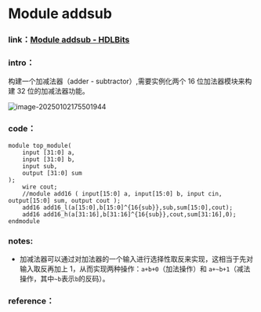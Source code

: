 # Module addsub

### **link**：[Module addsub - HDLBits](https://hdlbits.01xz.net/wiki/Module_addsub)

### **intro**：

构建一个加减法器（adder - subtractor）,需要实例化两个 16 位加法器模块来构建 32 位的加减法器功能。

![image-20250102175501944](asset/image-20250102175501944.png)                                                                                                

### **code**：

```
module top_module(
    input [31:0] a,
    input [31:0] b,
    input sub,
    output [31:0] sum
);
    wire cout;
	//module add16 ( input[15:0] a, input[15:0] b, input cin, output[15:0] sum, output cout );
    add16 add16_l(a[15:0],b[15:0]^{16{sub}},sub,sum[15:0],cout);
    add16 add16_h(a[31:16],b[31:16]^{16{sub}},cout,sum[31:16],0);
endmodule

```

### notes:

- 加减法器可以通过对加法器的一个输入进行选择性取反来实现，这相当于先对输入取反再加上 1，从而实现两种操作：`a+b+0`（加法操作）和 `a+~b+1`（减法操作，其中`~b`表示`b`的反码）。

### reference：

